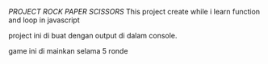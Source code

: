 *PROJECT ROCK PAPER SCISSORS* 
This project create while i learn function and loop in javascript

project ini di buat dengan output di dalam console.

game ini di mainkan selama 5 ronde